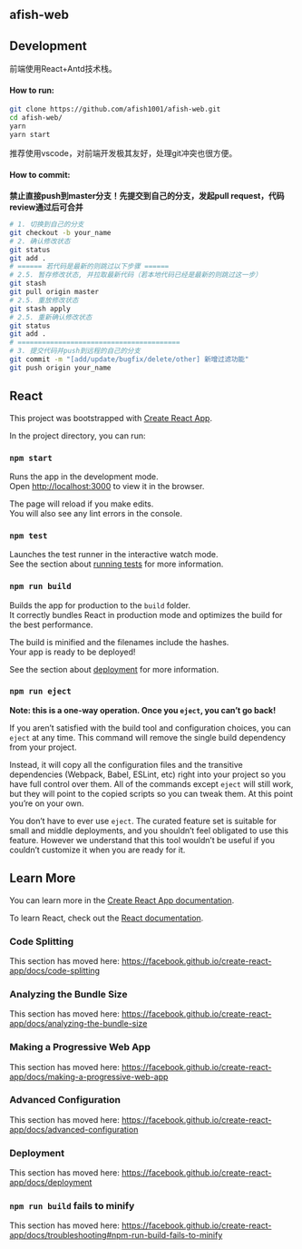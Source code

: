 ## afish-web

## Development

前端使用React+Antd技术栈。

#### How to run:
```bash
git clone https://github.com/afish1001/afish-web.git
cd afish-web/
yarn
yarn start
```
推荐使用vscode，对前端开发极其友好，处理git冲突也很方便。

#### How to commit:

**禁止直接push到master分支！先提交到自己的分支，发起pull request，代码review通过后可合并**

```bash
# 1. 切换到自己的分支
git checkout -b your_name
# 2. 确认修改状态
git status
git add .
# ====== 若代码是最新的则跳过以下步骤 ======
# 2.5. 暂存修改状态, 并拉取最新代码（若本地代码已经是最新的则跳过这一步）
git stash
git pull origin master
# 2.5. 重放修改状态
git stash apply
# 2.5. 重新确认修改状态
git status
git add .
# ========================================
# 3. 提交代码并push到远程的自己的分支
git commit -m "[add/update/bugfix/delete/other] 新增过滤功能"
git push origin your_name
```

## React

This project was bootstrapped with [Create React App](https://github.com/facebook/create-react-app).

In the project directory, you can run:

### `npm start`

Runs the app in the development mode.<br>
Open [http://localhost:3000](http://localhost:3000) to view it in the browser.

The page will reload if you make edits.<br>
You will also see any lint errors in the console.

### `npm test`

Launches the test runner in the interactive watch mode.<br>
See the section about [running tests](https://facebook.github.io/create-react-app/docs/running-tests) for more information.

### `npm run build`

Builds the app for production to the `build` folder.<br>
It correctly bundles React in production mode and optimizes the build for the best performance.

The build is minified and the filenames include the hashes.<br>
Your app is ready to be deployed!

See the section about [deployment](https://facebook.github.io/create-react-app/docs/deployment) for more information.

### `npm run eject`

**Note: this is a one-way operation. Once you `eject`, you can’t go back!**

If you aren’t satisfied with the build tool and configuration choices, you can `eject` at any time. This command will remove the single build dependency from your project.

Instead, it will copy all the configuration files and the transitive dependencies (Webpack, Babel, ESLint, etc) right into your project so you have full control over them. All of the commands except `eject` will still work, but they will point to the copied scripts so you can tweak them. At this point you’re on your own.

You don’t have to ever use `eject`. The curated feature set is suitable for small and middle deployments, and you shouldn’t feel obligated to use this feature. However we understand that this tool wouldn’t be useful if you couldn’t customize it when you are ready for it.

## Learn More

You can learn more in the [Create React App documentation](https://facebook.github.io/create-react-app/docs/getting-started).

To learn React, check out the [React documentation](https://reactjs.org/).

### Code Splitting

This section has moved here: https://facebook.github.io/create-react-app/docs/code-splitting

### Analyzing the Bundle Size

This section has moved here: https://facebook.github.io/create-react-app/docs/analyzing-the-bundle-size

### Making a Progressive Web App

This section has moved here: https://facebook.github.io/create-react-app/docs/making-a-progressive-web-app

### Advanced Configuration

This section has moved here: https://facebook.github.io/create-react-app/docs/advanced-configuration

### Deployment

This section has moved here: https://facebook.github.io/create-react-app/docs/deployment

### `npm run build` fails to minify

This section has moved here: https://facebook.github.io/create-react-app/docs/troubleshooting#npm-run-build-fails-to-minify
